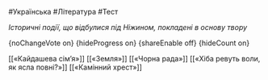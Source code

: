 #Українська #Література #Тест

*Історичні події, що відбулися під Ніжином, покладені в основу твору*

{noChangeVote on}
{hideProgress on}
{shareEnable off}
{hideCount on}

[[«Кайдашева сім’я»]]
[[«Земля»]]
[[«Чорна рада»]]
[[«Хіба ревуть воли, як ясла повні?»]]
[[«Камінний хрест»]]
